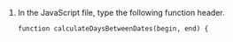 1. In the JavaScript file, type the following function header.

    ```javascript{:copy}
    function calculateDaysBetweenDates(begin, end) {
    ```